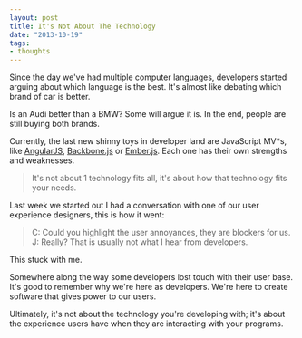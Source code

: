 ```yaml
---
layout: post
title: It's Not About The Technology
date: "2013-10-19"
tags:
- thoughts
---
```


Since the day we've had multiple computer languages, developers started arguing about which language is the best. It's almost like debating which brand of car is better.

Is an Audi better than a BMW? Some will argue it is. In the end, people are still buying both brands.

Currently, the last new shinny toys in developer land are JavaScript MV*s, like [AngularJS](http://angularjs.org/), [Backbone.js](http://documentcloud.github.io/backbone/) or [Ember.js](http://emberjs.com/). Each one has their own strengths and weaknesses.

> It's not about 1 technology fits all, it's about how that technology fits your needs.

Last week we started out I had a conversation with one of our user experience designers, this is how it went:

> C: Could you highlight the user annoyances, they are blockers for us.  
> J: Really? That is usually not what I hear from developers.

This stuck with me.

Somewhere along the way some developers lost touch with their user base. It's good to remember why we're here as developers. We're here to create software that gives power to our users.

Ultimately, it's not about the technology you're developing with; it's about the experience users have when they are interacting with your programs.
